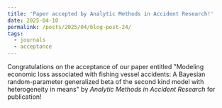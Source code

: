 ```yaml
---
title: 'Paper accepted by Analytic Methods in Accident Research!'
date: 2025-04-10
permalink: /posts/2025/04/blog-post-24/
tags:
  - journals
  - acceptance
---
```

Congratulations on the acceptance of our paper entitled "Modeling economic loss associated with fishing vessel accidents: A Bayesian random-parameter generalized beta of the second kind model with heterogeneity in means" by *Analytic Methods in Accident Research* for publication!
